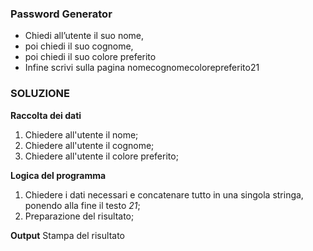 ### Password Generator

- Chiedi all’utente il suo nome,
- poi chiedi il suo cognome,
- poi chiedi il suo colore preferito
- Infine scrivi sulla pagina nomecognomecolorepreferito21

### SOLUZIONE

**Raccolta dei dati**
1. Chiedere all'utente il nome;
2. Chiedere all'utente il cognome;
3. Chiedere all'utente il colore preferito;

**Logica del programma**
1. Chiedere i dati necessari e concatenare tutto in una singola stringa, ponendo alla fine il testo _21_;
2. Preparazione del risultato;

**Output**
Stampa del risultato
